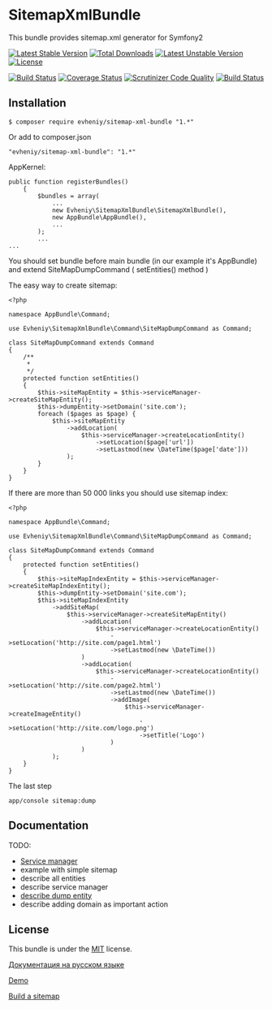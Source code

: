 SitemapXmlBundle
=================

This bundle provides sitemap.xml generator for Symfony2

[![Latest Stable Version](https://poser.pugx.org/evheniy/sitemap-xml-bundle/v/stable)](https://packagist.org/packages/evheniy/sitemap-xml-bundle) [![Total Downloads](https://poser.pugx.org/evheniy/sitemap-xml-bundle/downloads)](https://packagist.org/packages/evheniy/sitemap-xml-bundle) [![Latest Unstable Version](https://poser.pugx.org/evheniy/sitemap-xml-bundle/v/unstable)](https://packagist.org/packages/evheniy/sitemap-xml-bundle) [![License](https://poser.pugx.org/evheniy/sitemap-xml-bundle/license)](https://packagist.org/packages/evheniy/sitemap-xml-bundle)

[![Build Status](https://travis-ci.org/evheniy/SitemapXmlBundle.svg)](https://travis-ci.org/evheniy/SitemapXmlBundle)
[![Coverage Status](https://coveralls.io/repos/evheniy/SitemapXmlBundle/badge.svg?branch=master&service=github)](https://coveralls.io/github/evheniy/SitemapXmlBundle?branch=master)
[![Scrutinizer Code Quality](https://scrutinizer-ci.com/g/evheniy/SitemapXmlBundle/badges/quality-score.png?b=master)](https://scrutinizer-ci.com/g/evheniy/SitemapXmlBundle/?branch=master)
[![Build Status](https://scrutinizer-ci.com/g/evheniy/SitemapXmlBundle/badges/build.png?b=master)](https://scrutinizer-ci.com/g/evheniy/SitemapXmlBundle/build-status/master)


Installation
------------

    $ composer require evheniy/sitemap-xml-bundle "1.*"

Or add to composer.json

    "evheniy/sitemap-xml-bundle": "1.*"

AppKernel:

    public function registerBundles()
        {
            $bundles = array(
                ...
                new Evheniy\SitemapXmlBundle\SitemapXmlBundle(),
                new AppBundle\AppBundle(),
                ...
            );
            ...
    ...

You should set bundle before main bundle (in our example it's AppBundle) and extend SiteMapDumpCommand ( setEntities() method )

The easy way to create sitemap:

    <?php
    
    namespace AppBundle\Command;
    
    use Evheniy\SitemapXmlBundle\Command\SiteMapDumpCommand as Command;
    
    class SiteMapDumpCommand extends Command
    {
        /**
         *
         */
        protected function setEntities()
        {
            $this->siteMapEntity = $this->serviceManager->createSiteMapEntity();
            $this->dumpEntity->setDomain('site.com');
            foreach ($pages as $page) {
                $this->siteMapEntity
                    ->addLocation(
                        $this->serviceManager->createLocationEntity()
                            ->setLocation($page['url'])
                            ->setLastmod(new \DateTime($page['date']))
                    );
            }
        }
    }

If there are more than 50 000 links you should use sitemap index:

    <?php

    namespace AppBundle\Command;

    use Evheniy\SitemapXmlBundle\Command\SiteMapDumpCommand as Command;

    class SiteMapDumpCommand extends Command
    {
        protected function setEntities()
        {
            $this->siteMapIndexEntity = $this->serviceManager->createSiteMapIndexEntity();
            $this->dumpEntity->setDomain('site.com');
            $this->siteMapIndexEntity
                ->addSiteMap(
                    $this->serviceManager->createSiteMapEntity()
                        ->addLocation(
                            $this->serviceManager->createLocationEntity()
                                ->setLocation('http://site.com/page1.html')
                                ->setLastmod(new \DateTime())
                        )
                        ->addLocation(
                            $this->serviceManager->createLocationEntity()
                                ->setLocation('http://site.com/page2.html')
                                ->setLastmod(new \DateTime())
                                ->addImage(
                                    $this->serviceManager->createImageEntity()
                                        ->setLocation('http://site.com/logo.png')
                                        ->setTitle('Logo')
                                )
                        )
                );
        }
    }

The last step

    app/console sitemap:dump

Documentation
-------------

TODO:

- [Service manager][6]
- example with simple sitemap
- describe all entities
- describe service manager
- [describe dump entity][5]
- describe adding domain as important action


License
-------

This bundle is under the [MIT][3] license.

[Документация на русском языке][1]

[Demo][2]

[Build a sitemap][4]

[1]:  http://makedev.org/articles/symfony/bundles/sitemap_xml_bundle.html
[2]:  http://makedev.org/sitemap.xml
[3]:  https://github.com/evheniy/SitemapXmlBundle/blob/master/Resources/meta/LICENSE
[4]:  https://support.google.com/webmasters/answer/183668
[5]:  https://github.com/evheniy/SitemapXmlBundle/blob/master/Resources/docs/dump_entity.md
[6]:  https://github.com/evheniy/SitemapXmlBundle/blob/master/Resources/docs/service_manager.md
